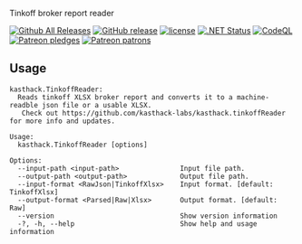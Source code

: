 Tinkoff broker report reader


[![Github All Releases](https://img.shields.io/github/downloads/kasthack-labs/kasthack.tinkoffReader/total.svg)](https://github.com/kasthack-labs/kasthack.tinkoffReader/releases/latest)
[![GitHub release](https://img.shields.io/github/release/kasthack-labs/kasthack.tinkoffReader.svg)](https://github.com/kasthack-labs/kasthack.tinkoffReader/releases/latest)
[![license](https://img.shields.io/github/license/kasthack-labs/kasthack.tinkoffReader.svg)](LICENSE)
[![.NET Status](https://github.com/kasthack-labs/kasthack.tinkoffReader/workflows/.NET/badge.svg)](https://github.com/kasthack-labs/kasthack.tinkoffReader/actions?query=workflow%3A.NET)
[![CodeQL](https://github.com/kasthack-labs/kasthack.tinkoffReader/workflows/CodeQL/badge.svg)](https://github.com/kasthack-labs/kasthack.tinkoffReader/actions?query=workflow%3ACodeQL)
[![Patreon pledges](https://img.shields.io/endpoint.svg?url=https%3A%2F%2Fshieldsio-patreon.vercel.app%2Fapi%3Fusername%3Dkasthack%26type%3Dpledges&style=flat)](https://patreon.com/kasthack)
[![Patreon patrons](https://img.shields.io/endpoint.svg?url=https%3A%2F%2Fshieldsio-patreon.vercel.app%2Fapi%3Fusername%3Dkasthack%26type%3Dpatrons&style=flat)](https://patreon.com/kasthack)

## Usage

```
kasthack.TinkoffReader:
  Reads tinkoff XLSX broker report and converts it to a machine-readble json file or a usable XLSX.
   Check out https://github.com/kasthack-labs/kasthack.tinkoffReader for more info and updates.

Usage:
  kasthack.TinkoffReader [options]

Options:
  --input-path <input-path>               Input file path.
  --output-path <output-path>             Output file path.
  --input-format <RawJson|TinkoffXlsx>    Input format. [default: TinkoffXlsx]
  --output-format <Parsed|Raw|Xlsx>       Output format. [default: Raw]
  --version                               Show version information
  -?, -h, --help                          Show help and usage information
```
